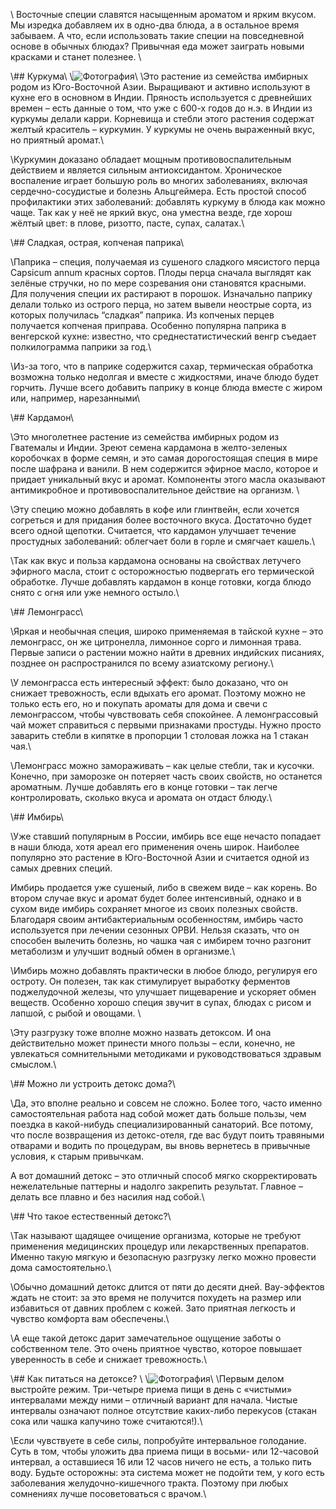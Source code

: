 \\ Восточные специи славятся насыщенным ароматом и ярким вкусом. Мы изредка добавляем их в одно-два блюда, а в остальное время забываем. А что, если использовать такие специи на повседневной основе в обычных блюдах? Привычная еда может заиграть новыми красками и станет полезнее. \\

\\## Куркума\\
\\![Фотография](https://www.gastronom.ru/binfiles/images/20221202/bd97363c.jpg)\\
\\Это растение из семейства имбирных родом из Юго-Восточной Азии. Выращивают и активно используют в кухне его в основном в Индии. Пряность используется с древнейших времен – есть данные о том, что уже с 600-х годов до н.э. в Индии из куркумы делали карри. Корневища и стебли этого растения содержат желтый краситель – куркумин. У куркумы не очень выраженный вкус, но приятный аромат.\\

\\Куркумин доказано обладает мощным противовоспалительным действием и является сильным антиоксидантом. Хроническое воспаление играет большую роль во многих заболеваниях, включая сердечно-сосудистые и болезнь Альцгеймера. Есть простой способ профилактики этих заболеваний: добавлять куркуму в блюда как можно чаще. Так как у неё не яркий вкус, она уместна везде, где хорош жёлтый цвет: в плове, ризотто, пасте, супах, салатах.\\

\\## Сладкая, острая, копченая паприка\\

\\Паприка – специя, получаемая из сушеного сладкого мясистого перца Capsicum annum красных сортов. Плоды перца сначала выглядят как зелёные стручки, но по мере созревания они становятся красными. Для получения специи их растирают в порошок. Изначально паприку делали только из острого перца, но затем вывели неострые сорта, из которых получилась “сладкая” паприка. Из копченых перцев получается копченая приправа. Особенно популярна паприка в венгерской кухне: известно, что среднестатистический венгр съедает полкилограмма паприки за год.\\

\\Из-за того, что в паприке содержится сахар, термическая обработка возможна только недолгая и вместе с жидкостями, иначе блюдо будет горчить. Лучше всего добавить паприку в конце блюда вместе с жиром или, например, нарезанными\\

\\## Кардамон\\

\\Это многолетнее растение из семейства имбирных родом из Гватемалы и Индии. Зреют семена кардамона в желто-зеленых коробочках в форме семян, и это самая дорогостоящая специя в мире после шафрана и ванили. В нем содержится эфирное масло, которое и придает уникальный вкус и аромат. Компоненты этого масла оказывают антимикробное и противовоспалительное действие на организм.
\\

\\Эту специю можно добавлять в кофе или глинтвейн, если хочется согреться и для придания более восточного вкуса. Достаточно будет всего одной щепотки. Считается, что кардамон улучшает течение простудных заболеваний: облегчает боли в горле и смягчает кашель.\\

\\Так как вкус и польза кардамона основаны на свойствах летучего эфирного масла, стоит с осторожностью подвергать его термической обработке. Лучше добавлять кардамон в конце готовки, когда блюдо снято с огня или уже немного остыло.\\

\\## Лемонграсс\\

\\Яркая и необычная специя, широко применяемая в тайской кухне – это лемонграсс, он же цитронелла, лимонное сорго и лимонная трава. Первые записи о растении можно найти в древних индийских писаниях, позднее он распространился по всему азиатскому региону.\\

\\У лемонграсса есть интересный эффект: было доказано, что он снижает тревожность, если вдыхать его аромат. Поэтому можно не только есть его, но и покупать ароматы для дома и свечи с лемонграссом, чтобы чувствовать себя спокойнее. А лемонграссовый чай может справиться с первыми признаками простуды. Нужно просто заварить стебли в кипятке в пропорции 1 столовая ложка на 1 стакан чая.\\

\\Лемонграсс можно замораживать – как целые стебли, так и кусочки. Конечно, при заморозке он потеряет часть своих свойств, но останется ароматным. Лучше добавлять его в конце готовки – так легче контролировать, сколько вкуса и аромата он отдаст блюду.\\

\\## Имбирь\\

\\Уже ставший популярным в России, имбирь все еще нечасто попадает в наши блюда, хотя ареал его применения очень широк. Наиболее популярно это растение в Юго-Восточной Азии и считается одной из самых древних специй.

Имбирь продается уже сушеный, либо в свежем виде – как корень. Во втором случае вкус и аромат будет более интенсивный, однако и в сухом виде имбирь сохраняет многое из своих полезных свойств. Благодаря своим антибактериальным особенностям, имбирь часто используется при лечении сезонных ОРВИ. Нельзя сказать, что он способен вылечить болезнь, но чашка чая с имбирем точно разгонит метаболизм и улучшит водный обмен в организме.\\

\\Имбирь можно добавлять практически в любое блюдо, регулируя его остроту. Он полезен, так как стимулирует выработку ферментов поджелудочной железы, что улучшает пищеварение и ускоряет обмен веществ. Особенно хорошо специя звучит в супах, блюдах с рисом и лапшой, с рыбой и овощами.
\\

\\Эту разгрузку тоже вполне можно назвать детоксом. И она действительно может принести много пользы – если, конечно, не увлекаться сомнительными методиками и руководствоваться здравым смыслом.\\

\\## Можно ли устроить детокс дома?\\

\\Да, это вполне реально и совсем не сложно. Более того, часто именно самостоятельная работа над собой может дать больше пользы, чем поездка в какой-нибудь специализированный санаторий. Все потому, что после возвращения из детокс-отеля, где вас будут поить травяными отварами и водить по процедурам, вы вновь вернетесь в привычные условия, к старым привычкам.

А вот домашний детокс – это отличный способ мягко скорректировать нежелательные паттерны и надолго закрепить результат. Главное – делать все плавно и без насилия над собой.\\

\\## Что такое естественный детокс?\\

\\Так называют щадящее очищение организма, которые не требуют применения медицинских процедур или лекарственных препаратов. Именно такую мягкую и безопасную разгрузку легко можно провести дома самостоятельно.\\

\\Обычно домашний детокс длится от пяти до десяти дней. Вау-эффектов ждать не стоит: за это время не получится похудеть на размер или избавиться от давних проблем с кожей. Зато приятная легкость и чувство комфорта вам обеспечены.\\

\\А еще такой детокс дарит замечательное ощущение заботы о собственном теле. Это очень приятное чувство, которое повышает уверенность в себе и снижает тревожность.\\

\\## Как питаться на детоксе? \\
\\![Фотография](https://www.gastronom.ru/binfiles/images/20230706/b6395042.jpg)\\
\\Первым делом выстройте режим. Три-четыре приема пищи в день с «чистыми» интервалами между ними – отличный вариант для начала. Чистые интервалы означают полное отсутствие каких-либо перекусов (стакан сока или чашка капучино тоже считаются!).\\

\\Если чувствуете в себе силы, попробуйте интервальное голодание. Суть в том, чтобы уложить два приема пищи в восьми- или 12-часовой интервал, а оставшиеся 16 или 12 часов ничего не есть, а только пить воду. Будьте осторожны: эта система может не подойти тем, у кого есть заболевания желудочно-кишечного тракта. Поэтому при любых сомнениях лучше посоветоваться с врачом.\\
